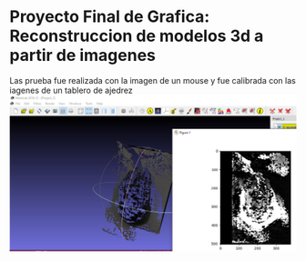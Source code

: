 # Proyecto Final de Grafica: Reconstruccion de modelos 3d a partir de imagenes
Las prueba fue realizada con la imagen de un mouse y fue calibrada con las iagenes de un tablero de ajedrez
![alt text](https://github.com/Arianamilagros/Reconstruccion-3D-de-un-objeto/blob/master/prueba.png)
